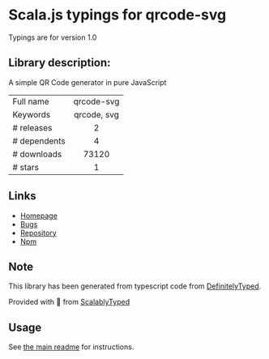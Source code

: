 
# Scala.js typings for qrcode-svg

Typings are for version 1.0

## Library description:
A simple QR Code generator in pure JavaScript

|                    |                 |
| ------------------ | :-------------: |
| Full name          | qrcode-svg |
| Keywords           | qrcode, svg |
| # releases         | 2 |
| # dependents       | 4 |
| # downloads        | 73120 |
| # stars            | 1 |

## Links
- [Homepage](https://github.com/papnkukn/qrcode-svg)
- [Bugs](https://github.com/papnkukn/qrcode-svg/issues)
- [Repository](https://github.com/papnkukn/qrcode-svg)
- [Npm](https://www.npmjs.com/package/qrcode-svg)
    


## Note
This library has been generated from typescript code from [DefinitelyTyped](https://definitelytyped.org).

Provided with :purple_heart: from [ScalablyTyped](https://github.com/oyvindberg/ScalablyTyped)

## Usage
See [the main readme](../../readme.md) for instructions.


